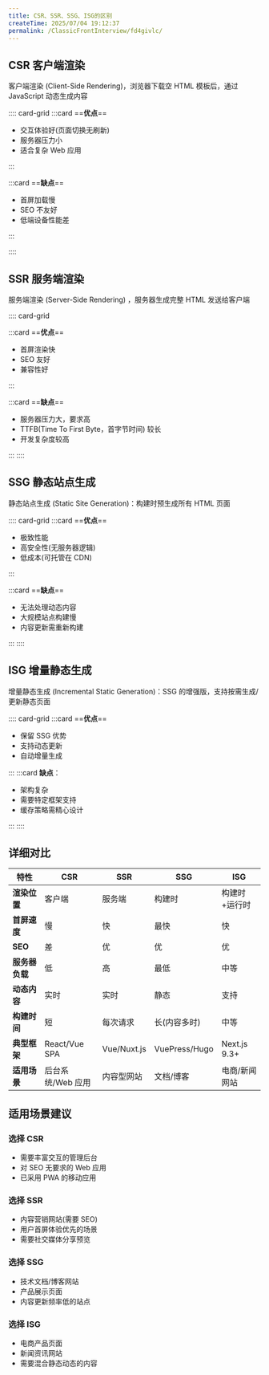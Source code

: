 ```yaml
---
title: CSR、SSR、SSG、ISG的区别
createTime: 2025/07/04 19:12:37
permalink: /ClassicFrontInterview/fd4givlc/
---
```


## CSR 客户端渲染

客户端渲染 (Client-Side Rendering)，浏览器下载空 HTML 模板后，通过 JavaScript 动态生成内容

:::: card-grid
:::card
==**优点**==

- 交互体验好(页面切换无刷新)
- 服务器压力小
- 适合复杂 Web 应用

:::

:::card
==**缺点**==

- 首屏加载慢
- SEO 不友好
- 低端设备性能差

:::

::::

## SSR 服务端渲染

服务端渲染 (Server-Side Rendering) ，服务器生成完整 HTML 发送给客户端

:::: card-grid

:::card
==**优点**==

- 首屏渲染快
- SEO 友好
- 兼容性好

:::

:::card
==**缺点**==

- 服务器压力大，要求高
- TTFB(Time To First Byte，首字节时间) 较长
- 开发复杂度较高

:::
::::

## SSG 静态站点生成

静态站点生成 (Static Site Generation)：构建时预生成所有 HTML 页面

:::: card-grid
:::card
==**优点**==

- 极致性能
- 高安全性(无服务器逻辑)
- 低成本(可托管在 CDN)

:::

:::card
==**缺点**==

- 无法处理动态内容
- 大规模站点构建慢
- 内容更新需重新构建

:::
::::

## ISG 增量静态生成

增量静态生成 (Incremental Static Generation)：SSG 的增强版，支持按需生成/更新静态页面

:::: card-grid
:::card
==**优点**==

- 保留 SSG 优势
- 支持动态更新
- 自动增量生成

:::
:::card
**缺点**：

- 架构复杂
- 需要特定框架支持
- 缓存策略需精心设计

:::
::::

## 详细对比

| 特性           | CSR               | SSR         | SSG           | ISG           |
| -------------- | ----------------- | ----------- | ------------- | ------------- |
| **渲染位置**   | 客户端            | 服务端      | 构建时        | 构建时+运行时 |
| **首屏速度**   | 慢                | 快          | 最快          | 快            |
| **SEO**        | 差                | 优          | 优            | 优            |
| **服务器负载** | 低                | 高          | 最低          | 中等          |
| **动态内容**   | 实时              | 实时        | 静态          | 支持          |
| **构建时间**   | 短                | 每次请求    | 长(内容多时)  | 中等          |
| **典型框架**   | React/Vue SPA     | Vue/Nuxt.js | VuePress/Hugo | Next.js 9.3+  |
| **适用场景**   | 后台系统/Web 应用 | 内容型网站  | 文档/博客     | 电商/新闻网站 |

## 适用场景建议

### 选择 CSR

- 需要丰富交互的管理后台
- 对 SEO 无要求的 Web 应用
- 已采用 PWA 的移动应用

### 选择 SSR

- 内容营销网站(需要 SEO)
- 用户首屏体验优先的场景
- 需要社交媒体分享预览

### 选择 SSG

- 技术文档/博客网站
- 产品展示页面
- 内容更新频率低的站点

### 选择 ISG

- 电商产品页面
- 新闻资讯网站
- 需要混合静态动态的内容
